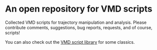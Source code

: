 # An open repository for VMD scripts

Collected VMD scripts for trajectory manipulation and analysis. Please contribute comments, suggestions, bug reports, requests, and of course, scripts!

You can also check out the [VMD script library](https://www.ks.uiuc.edu/Research/vmd/script_library) for some classics.
